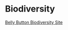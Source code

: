 # Biodiversity
[Belly Button Biodiversity Site](https://TristanVaccarino.github.io/Plotly_Development/)
